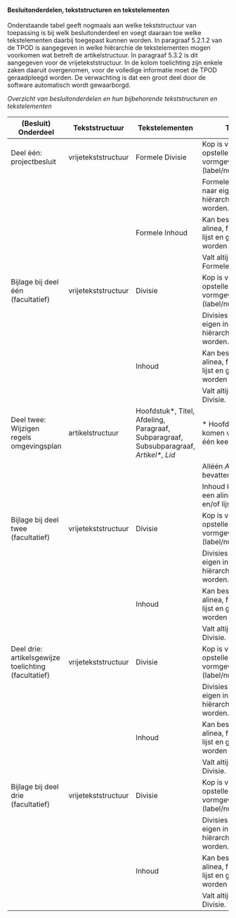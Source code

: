 #### Besluitonderdelen, tekststructuren en tekstelementen

Onderstaande tabel geeft nogmaals aan welke tekststructuur van toepassing is bij
welk besluitonderdeel en voegt daaraan toe welke tekstelementen daarbij
toegepast kunnen worden. In paragraaf 5.2.1.2 van de TPOD is aangegeven in welke
hiërarchie de tekstelementen mogen voorkomen wat betreft de artikelstructuur. In
paragraaf 5.3.2 is dit aangegeven voor de vrijetekststructuur. In de kolom
toelichting zijn enkele zaken daaruit overgenomen, voor de volledige informatie
moet de TPOD geraadpleegd worden. De verwachting is dat een groot deel door de
software automatisch wordt gewaarborgd.

*Overzicht van besluitonderdelen en hun bijbehorende tekststructuren en
tekstelementen*

| (Besluit) Onderdeel                                  | Tekststructuur      | Tekstelementen                                                                           | Toelichting                                                                              |
|------------------------------------------------------|---------------------|------------------------------------------------------------------------------------------|------------------------------------------------------------------------------------------|
| Deel één: projectbesluit                             | vrijetekststructuur | Formele Divisie                                                                          | Kop is verplicht, maar opsteller is vrij in vormgeving daarvan (label/nummer/opschrift); |
|                                                      |                     |                                                                                          | Formele Divisies mogen naar eigen inzicht hiërarchisch ingedeeld worden.                 |
|                                                      |                     | Formele Inhoud                                                                           | Kan bestaan uit een alinea, figuur, tabel en/of lijst en gemarkeerd worden als citaat;   |
|                                                      |                     |                                                                                          | Valt altijd onder een Formele Divisie.                                                   |
| Bijlage bij deel één (facultatief)                   | vrijetekststructuur | Divisie                                                                                  | Kop is verplicht, maar opsteller is vrij in vormgeving daarvan (label/nummer/opschrift); |
|                                                      |                     |                                                                                          | Divisies mogen naar eigen inzicht hiërarchisch ingedeeld worden.                         |
|                                                      |                     | Inhoud                                                                                   | Kan bestaan uit een alinea, figuur, tabel en/of lijst en gemarkeerd worden als citaat;   |
|                                                      |                     |                                                                                          | Valt altijd onder een Divisie.                                                           |
| Deel twee: Wijzigen regels omgevingsplan             | artikelstructuur    | Hoofdstuk\*, Titel, Afdeling, Paragraaf, Subparagraaf, Subsubparagraaf, *Artikel\*, Lid* | \* Hoofdstuk en Artikel komen verplicht minimaal één keer voor;                          |
|                                                      |                     |                                                                                          | Alléén *Artikel en Lid* bevatten Inhoud;                                                 |
|                                                      |                     |                                                                                          | Inhoud kan bestaan uit een alinea, figuur, tabel en/of lijst zijn de inhoud.             |
| Bijlage bij deel twee (facultatief)                  | vrijetekststructuur | Divisie                                                                                  | Kop is verplicht, maar opsteller is vrij in vormgeving daarvan (label/nummer/opschrift); |
|                                                      |                     |                                                                                          | Divisies mogen naar eigen inzicht hiërarchisch ingedeeld worden.                         |
|                                                      |                     | Inhoud                                                                                   | Kan bestaan uit een alinea, figuur, tabel en/of lijst en gemarkeerd worden als citaat;   |
|                                                      |                     |                                                                                          | Valt altijd onder een Divisie.                                                           |
| Deel drie: artikelsgewijze toelichting (facultatief) | vrijetekststructuur | Divisie                                                                                  | Kop is verplicht, maar opsteller is vrij in vormgeving daarvan (label/nummer/opschrift); |
|                                                      |                     |                                                                                          | Divisies mogen naar eigen inzicht hiërarchisch ingedeeld worden.                         |
|                                                      |                     | Inhoud                                                                                   | Kan bestaan uit een alinea, figuur, tabel en/of lijst en gemarkeerd worden als citaat;   |
|                                                      |                     |                                                                                          | Valt altijd onder een Divisie.                                                           |
| Bijlage bij deel drie (facultatief)                  | vrijetekststructuur | Divisie                                                                                  | Kop is verplicht, maar opsteller is vrij in vormgeving daarvan (label/nummer/opschrift); |
|                                                      |                     |                                                                                          | Divisies mogen naar eigen inzicht hiërarchisch ingedeeld worden.                         |
|                                                      |                     | Inhoud                                                                                   | Kan bestaan uit een alinea, figuur, tabel en/of lijst en gemarkeerd worden als citaat;   |
|                                                      |                     |                                                                                          | Valt altijd onder een Divisie.                                                           |
